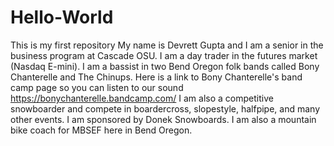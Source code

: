 # Hello-World
This is my first repository
My name is Devrett Gupta and I am a senior in the business program at Cascade OSU. I am a day trader in the futures market (Nasdaq E-mini). I am a bassist in two Bend Oregon folk bands called Bony Chanterelle and The Chinups. Here is a link to Bony Chanterelle's band camp page so you can listen to our sound https://bonychanterelle.bandcamp.com/ I am also a competitive snowboarder and compete in boardercross, slopestyle, halfpipe, and many other events. I am sponsored by Donek Snowboards. I am also a mountain bike coach for MBSEF here in Bend Oregon. 
